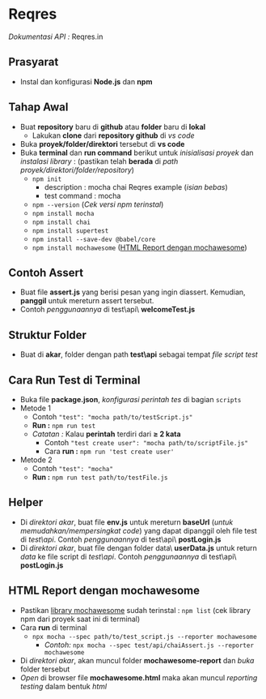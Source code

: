 # Reqres 

*Dokumentasi API :* Reqres.in <br>

## Prasyarat
- Instal dan konfigurasi **Node.js** dan **npm**

## Tahap Awal
- Buat **repository** baru di **github** atau **folder** baru di **lokal**
  - Lakukan **clone** dari **repository github** di *vs code*
- Buka **proyek/folder/direktori** tersebut di **vs code**
- Buka **terminal** dan **run command** berikut untuk *inisialisasi proyek* dan *instalasi library* : (pastikan telah **berada** di *path proyek/direktori/folder/repository*)
  - `npm init`
    - description : mocha chai Reqres example (*isian bebas*)
    - test command : mocha 
  - `npm --version` (*Cek versi npm terinstal*) 
  - `npm install mocha` 
  - `npm install chai` 
  - `npm install supertest` 
  - `npm install --save-dev @babel/core`
  - `npm install mochawesome` ([HTML Report dengan mochawesome](#html-report-dengan-mochawesome))

## Contoh Assert
- Buat file **assert.js** yang berisi pesan yang ingin diassert. Kemudian, **panggil** untuk mereturn assert tersebut.
- Contoh *penggunaannya* di test\api\ **welcomeTest.js**

## Struktur Folder
- Buat di **akar**, folder dengan path **test\api** sebagai tempat *file script test*

## Cara Run Test di Terminal
- Buka file **package.json**, *konfigurasi perintah tes* di bagian `scripts`
- Metode 1
  - Contoh `"test": "mocha path/to/testScript.js"`
  - **Run :** `npm run test`
  - *Catatan :* Kalau **perintah** terdiri dari **&ge; 2 kata**
    - Contoh `"test create user": "mocha path/to/scriptFile.js"` 
    - Cara **run :** `npm run 'test create user'`
- Metode 2
  - Contoh `"test": "mocha"`
  - **Run :** `npm run test path/to/testFile.js`

## Helper 
- Di *direktori akar*, buat file **env.js** untuk mereturn **baseUrl** (*untuk memudahkan/mempersingkat code*) yang dapat dipanggil oleh file test di *test\api*. Contoh *penggunaannya* di test\api\ __postLogin.js__
- Di *direktori akar*, buat file dengan folder data\ **userData.js** untuk return *data* ke file script di *test\api*. Contoh *penggunaannya* di test\api\ __postLogin.js__
  
## HTML Report dengan mochawesome
- Pastikan [library mochawesome](#tahap-awal) sudah terinstal : `npm list` (cek library npm dari proyek saat ini di terminal)  
- Cara **run** di terminal
  - `npx mocha --spec path/to/test_script.js --reporter mochawesome`
    - *Contoh:* `npx mocha --spec test/api/chaiAssert.js --reporter mochawesome` <br>
- Di *direktori akar*, akan muncul folder **mochawesome-report** dan *buka* folder tersebut
- *Open* di browser file **mochawesome.html** maka akan muncul *reporting testing* dalam bentuk *html*
